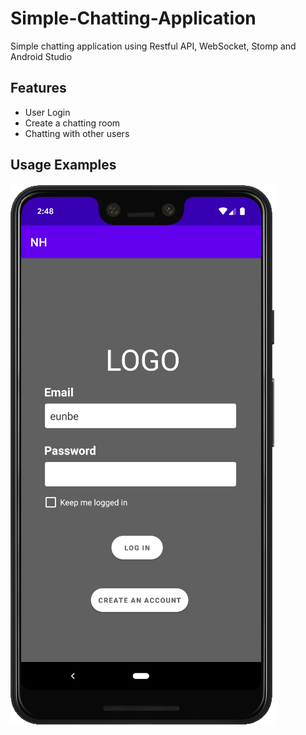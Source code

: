 # Simple-Chatting-Application
Simple chatting application using Restful API, WebSocket, Stomp and Android Studio

## Features
- User Login
- Create a chatting room
- Chatting with other users

## Usage Examples
![Login](./Login.png)
